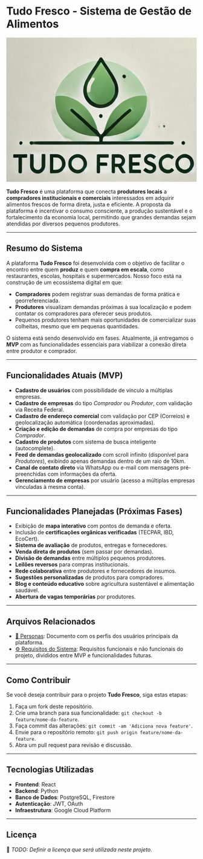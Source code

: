 # Tudo Fresco - Sistema de Gestão de Alimentos

![Tudo Fresco Logo](./logo.png)

**Tudo Fresco** é uma plataforma que conecta **produtores locais** a **compradores institucionais e comerciais** interessados em adquirir alimentos frescos de forma direta, justa e eficiente. A proposta da plataforma é incentivar o consumo consciente, a produção sustentável e o fortalecimento da economia local, permitindo que grandes demandas sejam atendidas por diversos pequenos produtores.

---

## Resumo do Sistema

A plataforma **Tudo Fresco** foi desenvolvida com o objetivo de facilitar o encontro entre quem **produz** e quem **compra em escala**, como restaurantes, escolas, hospitais e supermercados. Nosso foco está na construção de um ecossistema digital em que:

- **Compradores** podem registrar suas demandas de forma prática e georreferenciada.
- **Produtores** visualizam demandas próximas à sua localização e podem contatar os compradores para oferecer seus produtos.
- Pequenos produtores tenham mais oportunidades de comercializar suas colheitas, mesmo que em pequenas quantidades.

O sistema está sendo desenvolvido em fases. Atualmente, já entregamos o **MVP** com as funcionalidades essenciais para viabilizar a conexão direta entre produtor e comprador.

---

## Funcionalidades Atuais (MVP)

- **Cadastro de usuários** com possibilidade de vínculo a múltiplas empresas.
- **Cadastro de empresas** do tipo *Comprador* ou *Produtor*, com validação via Receita Federal.
- **Cadastro de endereço comercial** com validação por CEP (Correios) e geolocalização automática (coordenadas aproximadas).
- **Criação e edição de demandas** de compra por empresas do tipo *Comprador*.
- **Cadastro de produtos** com sistema de busca inteligente (autocomplete).
- **Feed de demandas geolocalizado** com scroll infinito (disponível para *Produtores*), exibindo apenas demandas dentro de um raio de 10km.
- **Canal de contato direto** via WhatsApp ou e-mail com mensagens pré-preenchidas com informações da oferta.
- **Gerenciamento de empresas** por usuário (acesso a múltiplas empresas vinculadas à mesma conta).

---

## Funcionalidades Planejadas (Próximas Fases)

- Exibição de **mapa interativo** com pontos de demanda e oferta.
- Inclusão de **certificações orgânicas verificadas** (TECPAR, IBD, EcoCert).
- **Sistema de avaliação** de produtos, entregas e fornecedores.
- **Venda direta de produtos** (sem passar por demandas).
- **Divisão de demandas** entre múltiplos pequenos produtores.
- **Leilões reversos** para compras institucionais.
- **Rede colaborativa** entre produtores e fornecedores de insumos.
- **Sugestões personalizadas** de produtos para compradores.
- **Blog e conteúdo educativo** sobre agricultura sustentável e alimentação saudável.
- **Abertura de vagas temporárias** por produtores.

---

## Arquivos Relacionados

- [📄 Personas](personas.md): Documento com os perfis dos usuários principais da plataforma.
- [⚙️ Requisitos do Sistema](requisitos.md): Requisitos funcionais e não funcionais do projeto, divididos entre MVP e funcionalidades futuras.

---

## Como Contribuir

Se você deseja contribuir para o projeto **Tudo Fresco**, siga estas etapas:

1. Faça um fork deste repositório.
2. Crie uma branch para sua funcionalidade: `git checkout -b feature/nome-da-feature`.
3. Faça commit das alterações: `git commit -am 'Adiciona nova feature'`.
4. Envie para o repositório remoto: `git push origin feature/nome-da-feature`.
5. Abra um pull request para revisão e discussão.

---

## Tecnologias Utilizadas

- **Frontend**: React
- **Backend**: Python
- **Banco de Dados**: PostgreSQL, Firestore
- **Autenticação**: JWT, OAuth
- **Infraestrutura**: Google Cloud Platform

---

## Licença

📌 *TODO: Definir a licença que será utilizada neste projeto.*
